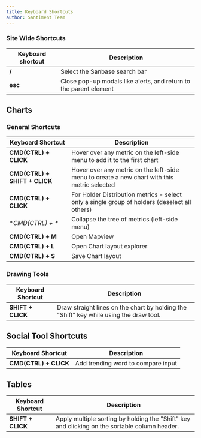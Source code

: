 ```yaml
---
title: Keyboard Shortcuts
author: Santiment Team
---
```


### Site Wide Shortcuts

| Keyboard shortcut | Description |
|-----------|------------|
|**/** | Select the Sanbase search bar |
|**esc** | Close pop-up modals like alerts, and return to the parent element |

## Charts

### General Shortcuts

| Keyboard Shortcut | Description |
|-----------|------------|
| **CMD(CTRL) + CLICK** | Hover over any metric on the left-side menu to add it to the first chart |
| **CMD(CTRL) + SHIFT + CLICK** | Hover over any metric on the left-side menu to create a new chart with this metric selected |
| **CMD(CTRL) + CLICK** | For Holder Distribution metrics - select only a single group of holders (deselect all others) |
| **CMD(CTRL) + \** | Collapse the tree of metrics (left-side menu) |
| **CMD(CTRL) + M** | Open Mapview |
| **CMD(CTRL) + L** | Open Chart layout explorer |
| **CMD(CTRL) + S** | Save Chart layout |

### Drawing Tools

| Keyboard Shortcut | Description |
|-----------|------------|
| **SHIFT + CLICK** | Draw straight lines on the chart by holding the "Shift" key while using the draw tool. |

## Social Tool Shortcuts

| Keyboard Shortcut | Description |
|-----------|------------|
| **CMD(CTRL) + CLICK** | Add trending word to compare input |

## Tables

| Keyboard Shortcut | Description |
|-----------|------------|
| **SHIFT + CLICK** | Apply multiple sorting by holding the "Shift" key and clicking on the sortable column header. |

